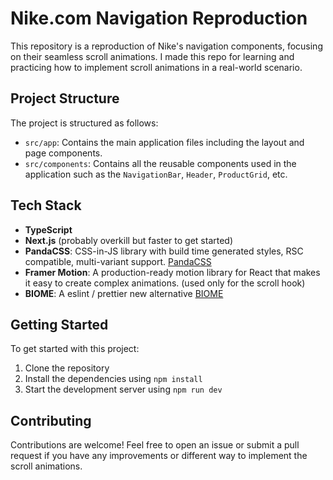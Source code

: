 # Nike.com Navigation Reproduction

This repository is a reproduction of Nike's navigation components, focusing on their seamless scroll animations.
I made this repo for learning and practicing how to implement scroll animations in a real-world scenario.

## Project Structure

The project is structured as follows:

- `src/app`: Contains the main application files including the layout and page components.
- `src/components`: Contains all the reusable components used in the application such as the `NavigationBar`, `Header`, `ProductGrid`, etc.

## Tech Stack
- **TypeScript**
- **Next.js** (probably overkill but faster to get started)
- **PandaCSS**: CSS-in-JS library with build time generated styles, RSC compatible, multi-variant support. [PandaCSS](https://panda-css.com/)
- **Framer Motion**: A production-ready motion library for React that makes it easy to create complex animations. (used only for the scroll hook)
- **BIOME**: A eslint / prettier new alternative [BIOME](https://biomejs.dev/)


## Getting Started

To get started with this project:
1. Clone the repository
2. Install the dependencies using `npm install`
3. Start the development server using `npm run dev`

## Contributing
Contributions are welcome! Feel free to open an issue or submit a pull request if you have any improvements or different way to implement the scroll animations.
